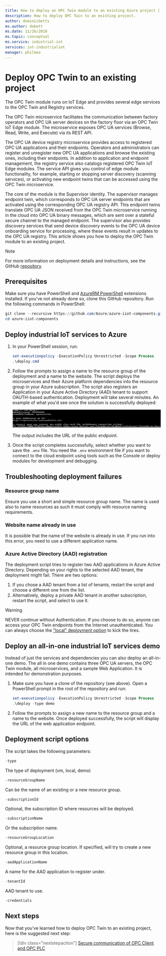 ```yaml
---
title: How to deploy an OPC Twin module to an existing Azure project | Microsoft Docs
description: How to deploy OPC Twin to an existing project.
author: dominicbetts
ms.author: dobett
ms.date: 11/26/2018
ms.topic: conceptual
ms.service: industrial-iot
services: iot-industrialiot
manager: philmea
---
```


# Deploy OPC Twin to an existing project

The OPC Twin module runs on IoT Edge and provides several edge services to the OPC Twin and Registry services.

The OPC Twin microservice facilitates the communication between factory operators and OPC UA server devices on the factory floor via an OPC Twin IoT Edge module. The microservice exposes OPC UA services (Browse, Read, Write, and Execute) via its REST API. 

The OPC UA device registry microservice provides access to registered OPC UA applications and their endpoints. Operators and administrators can register and unregister new OPC UA applications and browse the existing ones, including their endpoints. In addition to application and endpoint management, the registry service also catalogs registered OPC Twin IoT Edge modules. The service API gives you control of edge module functionality, for example, starting or stopping server discovery (scanning services), or activating new endpoint twins that can be accessed using the OPC Twin microservice.

The core of the module is the Supervisor identity. The supervisor manages endpoint twin, which corresponds to OPC UA server endpoints that are activated using the corresponding OPC UA registry API. This endpoint twins translate OPC UA JSON received from the OPC Twin microservice running in the cloud into OPC UA binary messages, which are sent over a stateful secure channel to the managed endpoint. The supervisor also provides discovery services that send device discovery events to the OPC UA device onboarding service for processing, where these events result in updates to the OPC UA registry.  This article shows you how to deploy the OPC Twin module to an existing project.

> [!NOTE]
> For more information on deployment details and instructions, see the GitHub [repository](https://github.com/Azure/azure-iiot-opc-twin-module).

## Prerequisites

Make sure you have PowerShell and [AzureRM PowerShell](https://docs.microsoft.com/powershell/azure/azurerm/install-azurerm-ps) extensions installed. If you've not already done so, clone this GitHub repository. Run the following commands in PowerShell:

```powershell
git clone --recursive https://github.com/Azure/azure-iiot-components.git
cd azure-iiot-components
```

## Deploy industrial IoT services to Azure

1. In your PowerShell session, run:

    ```powershell
    set-executionpolicy -ExecutionPolicy Unrestricted -Scope Process
    .\deploy.cmd
    ```

2. Follow the prompts to assign a name to the resource group of the deployment and a name to the website.   The script deploys the microservices and their Azure platform dependencies into the resource group in your Azure subscription.  The script also registers an Application in your Azure Active Directory (AAD) tenant to support OAUTH-based authentication.  Deployment will take several minutes.  An example of what you'd see once the solution is successfully deployed:

   ![Industrial IoT OPC Twin deploy to existing project](media/howto-opc-twin-deploy-existing/opc-twin-deploy-existing1.png)

   The output includes the  URL of the public endpoint. 

3. Once the script completes successfully, select whether you want to save the `.env` file.  You need the `.env` environment file if you want to connect to the cloud endpoint using tools such as the Console or deploy modules for development and debugging.

## Troubleshooting deployment failures

### Resource group name

Ensure you use a short and simple resource group name.  The name is used also to name resources as such it must comply with resource naming requirements.  

### Website name already in use

It is possible that the name of the website is already in use.  If you run into this error, you need to use a different application name.

### Azure Active Directory (AAD) registration

The deployment script tries to register two AAD applications in Azure Active Directory.  Depending on your rights to the selected AAD tenant, the deployment might fail. There are two options:

1. If you chose a AAD tenant from a list of tenants, restart the script and choose a different one from the list.
2. Alternatively, deploy a private AAD tenant in another subscription, restart the script, and select to use it.

> [!WARNING]
> NEVER continue without Authentication.  If you choose to do so, anyone can access your OPC Twin endpoints from the Internet unauthenticated.   You can always choose the ["local" deployment option](howto-opc-twin-deploy-dependencies.md) to kick the tires.

## Deploy an all-in-one industrial IoT services demo

Instead of just the services and dependencies you can also deploy an all-in-one demo.  The all in one demo contains three OPC UA servers, the OPC Twin module, all microservices, and a sample Web Application.  It is intended for demonstration purposes.

1. Make sure you have a clone of the repository (see above). Open a PowerShell prompt in the root of the repository and run:

    ```powershell
    set-executionpolicy -ExecutionPolicy Unrestricted -Scope Process
    .\deploy -type demo
    ```

2. Follow the prompts to assign a new name to the resource group and a name to the website.  Once deployed successfully, the script will display the URL of the web application endpoint.

## Deployment script options

The script takes the following parameters:

```powershell
-type
```

The type of deployment (vm, local, demo)

```powershell
-resourceGroupName
```

Can be the name of an existing or a new resource group.

```powershell
-subscriptionId
```

Optional, the subscription ID where resources will be deployed.

```powershell
-subscriptionName
```

Or the subscription name.

```powershell
-resourceGroupLocation
```

Optional, a resource group location. If specified, will try to create a new resource group in this location.

```powershell
-aadApplicationName
```

A name for the AAD application to register under.

```powershell
-tenantId
```

AAD tenant to use.

```powershell
-credentials
```

## Next steps

Now that you've learned how to deploy OPC Twin to an existing project, here is the suggested next step:

> [!div class="nextstepaction"]
> [Secure communication of OPC Client and OPC PLC](howto-opc-vault-deploy-existing-client-plc-communication.md)
